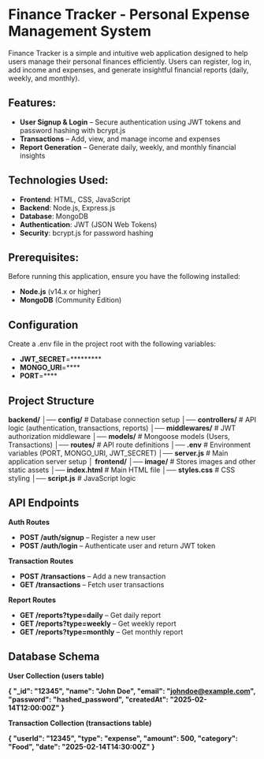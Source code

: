 # Finance Tracker - Personal Expense Management System
Finance Tracker is a simple and intuitive web application designed to help users manage their personal finances efficiently. Users can register, log in, add income and expenses, and generate insightful financial reports (daily, weekly, and monthly).

## Features:
- **User Signup & Login** – Secure authentication using JWT tokens and password hashing with bcrypt.js
- **Transactions** – Add, view, and manage income and expenses
- **Report Generation** – Generate daily, weekly, and monthly financial insights

## Technologies Used:
- **Frontend**: HTML, CSS, JavaScript
- **Backend**: Node.js, Express.js
- **Database**: MongoDB
- **Authentication**: JWT (JSON Web Tokens)
- **Security**: bcrypt.js for password hashing

## Prerequisites:
Before running this application, ensure you have the following installed:
- **Node.js** (v14.x or higher)
- **MongoDB** (Community Edition)

## Configuration
Create a .env file in the project root with the following variables:
- **JWT_SECRET**=*********
- **MONGO_URI**=****
- **PORT**=****

## Project Structure
**backend/**
│── **config/**         # Database connection setup
│── **controllers/**    # API logic (authentication, transactions, reports)
│── **middlewares/**    # JWT authorization middleware
│── **models/**        # Mongoose models (Users, Transactions)
│── **routes/**        # API route definitions
│── **.env**           # Environment variables (PORT, MONGO_URI, JWT_SECRET)
│── **server.js**      # Main application server setup
│
**frontend/**
│── **image/**        # Stores images and other static assets
│── **index.html**     # Main HTML file
│── **styles.css**     # CSS styling
│── **script.js**      # JavaScript logic

## API Endpoints
**Auth Routes**
- **POST /auth/signup** – Register a new user
- **POST /auth/login** – Authenticate user and return JWT token

**Transaction Routes**
- **POST /transactions** – Add a new transaction
- **GET /transactions** – Fetch user transactions

**Report Routes**
- **GET /reports?type=daily** – Get daily report
- **GET /reports?type=weekly** – Get weekly report
- **GET /reports?type=monthly** – Get monthly report

## Database Schema
**User Collection (users table)**

**{
  "_id": "12345",
  "name": "John Doe",
  "email": "johndoe@example.com",
  "password": "hashed_password",
  "createdAt": "2025-02-14T12:00:00Z"
}**

**Transaction Collection (transactions table)**

**{
  "userId": "12345",
  "type": "expense",
  "amount": 500,
  "category": "Food",
  "date": "2025-02-14T14:30:00Z"
}**
